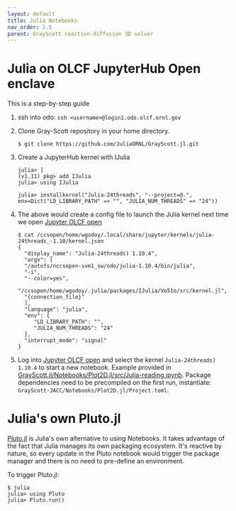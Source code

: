 ```yaml
---
layout: default
title: Julia Notebooks
nav_order: 2.5
parent: GrayScott reaction-diffusion 3D solver
---
```



# Julia on OLCF JupyterHub Open enclave

This is a step-by-step guide

1. ssh into odo: `ssh <username>@login1.odo.olcf.ornl.gov`

2. Clone Gray-Scott repository in your home directory.

    ```
    $ git clone https://github.com/JuliaORNL/GrayScott.jl.git
    ```

3. Create a JupyterHub kernel with IJulia
    
    ```
    julia> ]
    (v1.11) pkg> add IJulia
    julia> using IJulia

    julia> installkernel("Julia-24threads", "--project=@.", env=Dict("LD_LIBRARY_PATH" => "", "JULIA_NUM_THREADS" => "24"))
    ```

4. The above would create a config file to launch the Julia kernel next time we open [Jupyter OLCF open](https://jupyter-open.olcf.ornl.gov/)

    ```
    $ cat /ccsopen/home/wgodoy/.local/share/jupyter/kernels/julia-24threads_-1.10/kernel.json 
    {
      "display_name": "Julia-24threads) 1.10.4",
      "argv": [
      "/autofs/nccsopen-svm1_sw/odo/julia-1.10.4/bin/julia",
      "-i",
      "--color=yes",
      "/ccsopen/home/wgodoy/.julia/packages/IJulia/Vo51o/src/kernel.jl",
      "{connection_file}"
      ],
      "language": "julia",
      "env": {
         "LD_LIBRARY_PATH": "",
         "JULIA_NUM_THREADS": "24"
      },
      "interrupt_mode": "signal"
    }
    ```

5. Log into [Jupyter OLCF open](https://jupyter-open.olcf.ornl.gov/) and select the kernel `Julia-24threads) 1.10.4` to start a new notebook. Example provided in [GrayScott.jl/Notebooks/Plot2D.jl/src/Julia-reading.ipynb](https://github.com/JuliaORNL/GrayScott.jl/blob/GrayScott-JACC/Notebooks/Plot2D.jl/src/Julia-reading.ipynb). Package dependencies need to be precompiled on the first run, instantiate: `GrayScott-JACC/Notebooks/Plot2D.jl/Project.toml`.



# Julia's own Pluto.jl

[Pluto.jl](https://github.com/fonsp/Pluto.jl) is Julia's own alternative to using Notebooks. 
It takes advantage of the fact that Julia manages its own packaging ecosystem. It's reactive by nature, so every update in the Pluto notebook would trigger the package manager and there is no need to pre-define an environment.

To trigger Pluto.jl:

```
$ julia
julia> using Pluto
julia> Pluto.run()
```


